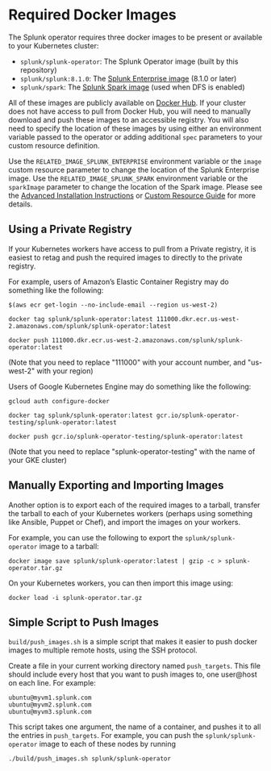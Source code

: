 # Required Docker Images

The Splunk operator requires three docker images to be present or available
to your Kubernetes cluster:

* `splunk/splunk-operator`: The Splunk Operator image (built by this repository)
* `splunk/splunk:8.1.0`: The [Splunk Enterprise image](https://github.com/splunk/docker-splunk) (8.1.0 or later)
* `splunk/spark`: The [Splunk Spark image](https://github.com/splunk/docker-spark) (used when DFS is enabled)

All of these images are publicly available on [Docker Hub](https://hub.docker.com/).
If your cluster does not have access to pull from Docker Hub, you will need to
manually download and push these images to an accessible registry. You will
also need to specify the location of these images by using either an environment
variable passed to the operator or adding additional `spec` parameters to your 
custom resource definition.

Use the `RELATED_IMAGE_SPLUNK_ENTERPRISE` environment variable or the `image`
custom resource parameter to change the location of the Splunk Enterprise
image. Use the `RELATED_IMAGE_SPLUNK_SPARK` environment variable or the
`sparkImage` parameter to change the location of the Spark image. Please see the
[Advanced Installation Instructions](Install.md) or
[Custom Resource Guide](CustomResources.md) for more details.


## Using a Private Registry

If your Kubernetes workers have access to pull from a Private registry, it is
easiest to retag and push the required images to directly to the private registry.

For example, users of Amazon’s Elastic Container Registry may do something
like the following:

```
$(aws ecr get-login --no-include-email --region us-west-2)

docker tag splunk/splunk-operator:latest 111000.dkr.ecr.us-west-2.amazonaws.com/splunk/splunk-operator:latest

docker push 111000.dkr.ecr.us-west-2.amazonaws.com/splunk/splunk-operator:latest
```

(Note that you need to replace "111000" with your account number, and
"us-west-2" with your region)

Users of Google Kubernetes Engine may do something like the following:

```
gcloud auth configure-docker

docker tag splunk/splunk-operator:latest gcr.io/splunk-operator-testing/splunk-operator:latest

docker push gcr.io/splunk-operator-testing/splunk-operator:latest
```

(Note that you need to replace "splunk-operator-testing" with the name of your GKE cluster)


## Manually Exporting and Importing Images

Another option is to export each of the required images to a tarball, transfer
the tarball to each of your Kubernetes workers (perhaps using something like
Ansible, Puppet or Chef), and import the images on your workers.

For example, you can use the following to export the `splunk/splunk-operator`
image to a tarball:

```
docker image save splunk/splunk-operator:latest | gzip -c > splunk-operator.tar.gz
```

On your Kubernetes workers, you can then import this image using:

```
docker load -i splunk-operator.tar.gz
```


## Simple Script to Push Images

`build/push_images.sh` is a simple script that makes it easier to push docker
images to multiple remote hosts, using the SSH protocol.

Create a file in your current working directory named `push_targets`. This
file should include every host that you want to push images to, one user@host
on each line. For example:

```
ubuntu@myvm1.splunk.com
ubuntu@myvm2.splunk.com
ubuntu@myvm3.splunk.com
```

This script takes one argument, the name of a container, and pushes it to
all the entries in `push_targets`. For example, you can push the
`splunk/splunk-operator` image to each of these nodes by running

```
./build/push_images.sh splunk/splunk-operator
```
